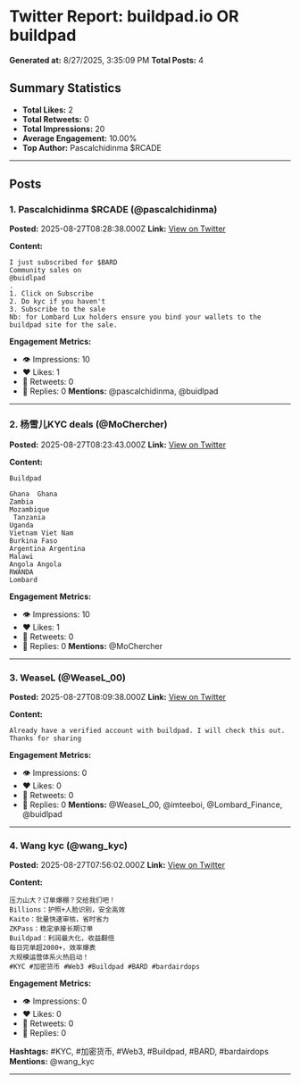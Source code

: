# Twitter Report: buildpad.io OR buildpad

**Generated at:** 8/27/2025, 3:35:09 PM
**Total Posts:** 4

## Summary Statistics

- **Total Likes:** 2
- **Total Retweets:** 0
- **Total Impressions:** 20
- **Average Engagement:** 10.00%
- **Top Author:** Pascalchidinma $RCADE

---

## Posts

### 1. Pascalchidinma $RCADE (@pascalchidinma)

**Posted:** 2025-08-27T08:28:38.000Z
**Link:** [View on Twitter](https://twitter.com/pascalchidinma/status/1960620458417774919)

**Content:**
```
I just subscribed for $BARD
Community sales on 
@buidlpad
. 
1. Click on Subscribe 
2. Do kyc if you haven't 
3. Subscribe to the sale
Nb: for Lombard Lux holders ensure you bind your wallets to the buildpad site for the sale.
```

**Engagement Metrics:**
- 👁️ Impressions: 10
- ❤️ Likes: 1
- 🔁 Retweets: 0
- 💬 Replies: 0
**Mentions:** @pascalchidinma, @buidlpad

---

### 2. 杨雪儿KYC deals (@MoChercher)

**Posted:** 2025-08-27T08:23:43.000Z
**Link:** [View on Twitter](https://twitter.com/MoChercher/status/1960619222507381011)

**Content:**
```
Buildpad

Ghana  Ghana
Zambia
Mozambique
 Tanzania
Uganda
Vietnam Viet Nam
Burkina Faso
Argentina Argentina
Malawi
Angola Angola
RWANDA
Lombard
```

**Engagement Metrics:**
- 👁️ Impressions: 10
- ❤️ Likes: 1
- 🔁 Retweets: 0
- 💬 Replies: 0
**Mentions:** @MoChercher

---

### 3. WeaseL (@WeaseL_00)

**Posted:** 2025-08-27T08:09:38.000Z
**Link:** [View on Twitter](https://twitter.com/WeaseL_00/status/1960615677343228393)

**Content:**
```
Already have a verified account with buildpad. I will check this out. Thanks for sharing
```

**Engagement Metrics:**
- 👁️ Impressions: 0
- ❤️ Likes: 0
- 🔁 Retweets: 0
- 💬 Replies: 0
**Mentions:** @WeaseL_00, @imteeboi, @Lombard_Finance, @buidlpad

---

### 4. Wang kyc (@wang_kyc)

**Posted:** 2025-08-27T07:56:02.000Z
**Link:** [View on Twitter](https://twitter.com/wang_kyc/status/1960612254946099237)

**Content:**
```
压力山大？订单爆棚？交给我们吧！
Billions：护照+人脸识别，安全高效
Kaito：批量快速审核，省时省力
ZKPass：稳定承接长期订单
Buildpad：利润最大化，收益翻倍
每日完单超2000+，效率爆表
大规模运营体系火热启动！
#KYC #加密货币 #Web3 #Buildpad #BARD #bardairdops
```

**Engagement Metrics:**
- 👁️ Impressions: 0
- ❤️ Likes: 0
- 🔁 Retweets: 0
- 💬 Replies: 0

**Hashtags:** #KYC, #加密货币, #Web3, #Buildpad, #BARD, #bardairdops
**Mentions:** @wang_kyc

---
